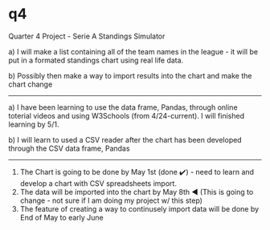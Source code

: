 # q4
Quarter 4 Project - Serie A Standings Simulator



a) I will make a list containing all of the team names in the league - it will be put in a formated standings chart using real life data. 

b) Possibly then make a way to import results into the chart and make the chart change

---

a) I have been learning to use the data frame, Pandas, through online toterial videos and using W3Schools (from 4/24-current). I will finished learning by 5/1. 

b) I will learn to used a CSV reader after the chart has been developed through the CSV data frame, Pandas

---

1. The Chart is going to be done by May 1st (done ✔️) - need to learn and develop a chart with CSV spreadsheets import. 
2. The data will be imported into the chart by May 8th ◀️ (This is going to change - not sure if I am doing my project w/ this step)
3. The feature of creating a way to continusely import data will be done by End of May to early June



